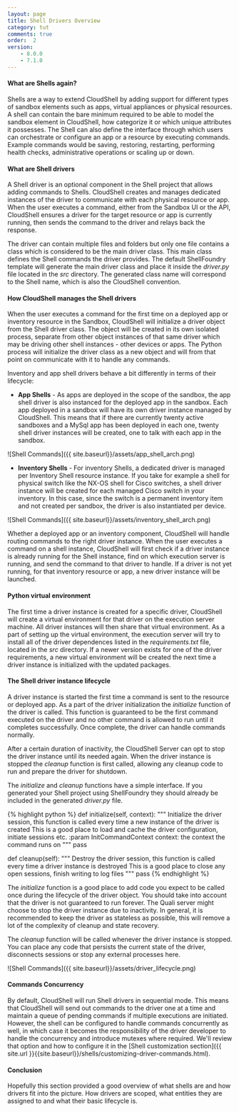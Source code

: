 ```yaml
---
layout: page
title: Shell Drivers Overview
category: tut
comments: true
order:  2
version:
    - 8.0.0
    - 7.1.0
---
```

#### What are Shells again?

Shells are a way to extend CloudShell by adding support for different types of sandbox elements such as apps,
virtual appliances or physical resources. A shell can contain the bare minimum required to be able to model
the sandbox element in CloudShell, how categorize it or which unique attributes it possesses.
The Shell can also define the interface through which users can orchestrate or configure an app or a resource
by executing commands. Example commands would be saving, restoring, restarting, performing health checks,
administrative operations or scaling up or down.

#### What are Shell drivers

A Shell driver is an optional component in the Shell project that allows adding commands to Shells.
CloudShell creates and manages dedicated instances of the driver to communicate with each physical
resource or app. When the user executes a command, either from the Sandbox UI or the API, CloudShell
ensures a driver for the target resource or app is currently running, then sends the command to the driver and
relays back the response.

The driver can contain multiple files and folders but only one file contains a class which is considered to
be the main driver class. This main class defines the Shell commands the driver provides.
The default ShellFoundry template will generate the main driver class and place it inside the _driver.py_
file located in the _src_ directory. The generated class name will correspond to the Shell name, which is
also the CloudShell convention.

#### How CloudShell manages the Shell drivers

When the user executes a command for the first time on a deployed app or inventory resource in the Sandbox, CloudShell will
initialize a driver object from the Shell driver class. The object will be created in its own isolated
process, separate from other object instances of that same driver which may be driving other shell
instances - other devices or apps. The Python process will initialize the driver class as a new
object and will from that point on communicate with it to handle any commands.

Inventory and app shell drivers behave a bit differently in terms of their lifecycle:

* **App Shells** - As apps are deployed in the scope of the sandbox, the app shell driver is also instanced for
    the deployed app in the sandbox. Each app deployed in a sandbox will have its own driver instance managed by
    CloudShell. This means that if there are currently twenty active sandboxes and a MySql app has been deployed
    in each one, twenty shell driver instances will be created, one to talk with each app in the sandbox.

![Shell Commands]({{ site.baseurl}}/assets/app_shell_arch.png)

* **Inventory Shells** - For inventory Shells, a dedicated driver is managed per Inventory Shell resource instance. If you take for example a shell for physical switch like the NX-OS shell for Cisco switches, a shell driver instance will be created for each managed Cisco switch in your inventory. In this case, since the switch is a permanent inventory item and not created per sandbox, the driver is also instantiated per device.

![Shell Commands]({{ site.baseurl}}/assets/inventory_shell_arch.png)

Whether a deployed app or an inventory component, CloudShell will handle routing commands to the right driver instance. When the user executes a command on a shell instance, CloudShell will first check if a driver instance is already running for the Shell instance, find on which execution server is running, and send the command to that driver to handle. If a driver is not yet running,
for that inventory resource or app, a new driver instance will be launched.

#### Python virtual environment

The first time a driver instance is created for a specific driver, CloudShell will create a virtual environment for that driver on the execution server machine. All driver instances will then share that virtual environment. As a part of setting up the virtual environment, the execution server will try to install all of the driver dependences listed in the _requirements.txt_ file, located in the _src_ directory.
If a newer version exists for one of the driver requirements, a new virtual environment will be created the next time a driver instance is initialized with the updated packages.

#### The Shell driver instance lifecycle

A driver instance is started the first time a command is sent to the resource or deployed app.
As a part of the driver initialization the _initialize_ function of the driver is called. This function
is guaranteed to be the first command executed on the driver and no other command is allowed to run until
it completes successfully. Once complete, the driver can handle commands normally.

After a certain duration of inactivity, the CloudShell Server can opt to stop the driver instance until
its needed again. When the driver instance is stopped  the _cleanup_ function is first called,
allowing any cleanup code to run and prepare the driver for shutdown.

The _initialize_ and _cleanup_ functions have a simple interface. If you generated your Shell
project using ShellFoundry they should already be included in the generated _driver.py_ file.

{% highlight python %}
def initialize(self, context):
    """
    Initialize the driver session, this function is called every time a new instance of the driver is created
    This is a good place to load and cache the driver configuration, initiate sessions etc.
    :param InitCommandContext context: the context the command runs on
    """
    pass

def cleanup(self):
    """
    Destroy the driver session, this function is called every time a driver instance is destroyed
    This is a good place to close any open sessions, finish writing to log files
    """
    pass
{% endhighlight %}

The _initialize_ function is a good place to add code you expect to be called once during the
lifecycle of the driver object. You should take into account that the driver is not guaranteed to run
forever. The Quali server might choose to stop the driver instance due to inactivity. In general,
it is recommended to keep the driver as stateless as possible, this will remove a lot of the complexity
of cleanup and state recovery.

The _cleanup_ function will be called whenever the driver instance is stopped. You can place any code that persists the current state of the driver, disconnects sessions or stop any external processes here.

![Shell Commands]({{ site.baseurl}}/assets/driver_lifecycle.png)

#### Commands Concurrency

By default, CloudShell will run Shell drivers in sequential mode. This means that CloudShell will send out commands to the driver one at a time and maintain a queue of pending commands if multiple executions are initiated. However, the shell can be configured to handle commands concurrently as well, in which case it becomes the responsibility of the driver developer to handle the concurrency and introduce mutexes where required.
We'll review that option and how to configure it in the [Shell customization section]({{ site.url }}{{site.baseurl}}/shells/customizing-driver-commands.html).

#### Conclusion

Hopefully this section provided a good overview of what shells are and how drivers fit into the picture. How drivers are scoped, what entities they are assigned to and what their basic lifecycle is.
